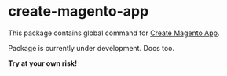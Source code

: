 # create-magento-app

This package contains global command for [Create Magento App](https://github.com/scandipwa/create-magento-app).

Package is currently under development. Docs too.

**Try at your own risk!**